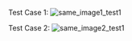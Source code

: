 Test Case 1:
![same_image1_test1](https://mmbiz.qlogo.cn/mmbiz_png/Z6bicxIx5naK3giaeiaZSkoPXHyciabECXKfBsZrLo3614gicicCF8jzVWoDlO6rYXSvgfnRnlnWx2qUDLN02nFzg3Pg/640?wx_fmt=png&tp=webp&wxfrom=5&wx_lazy=1&wx_co=1&retryload=2)

Test Case 2:
![same_image2_test1](https://cdn.nlark.com/yuque/0/2021/webp/396745/1639464187563-0de4b9a4-7d0d-4824-97d0-d05b8dfc3ef6.webp?x-oss-process=image%2Fresize%2Cw_750%2Climit_0)